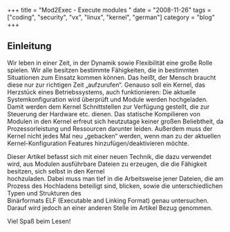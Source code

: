 +++
title = "Mod2Exec - Execute modules "
date = "2008-11-26"
tags = ["coding", "security", "vx", "linux", "kernel", "german"]
category = "blog"
+++

## Einleitung

Wir leben in einer Zeit, in der Dynamik sowie Flexibilität eine große Rolle spielen. Wir alle besitzen bestimmte Fähigkeiten, die in bestimmten Situationen zum Einsatz kommen können. Das heißt, der Mensch braucht diese nur zur richtigen Zeit „aufzurufen“. Genauso soll ein Kernel, das Herzstück eines Betriebssystems, auch funktionieren: Die aktuelle  
Systemkonfiguration wird überprüft und Module werden hochgeladen. Damit werden dem Kernel Schnittstellen zur Verfügung gestellt, die zur Steuerung der Hardware etc. dienen. Das statische Kompilieren von Modulen in den Kernel erfreut sich heutzutage keiner großen Beliebtheit, da Prozessorleistung und Ressourcen darunter leiden. Außerdem muss der Kernel nicht jedes Mal neu „gebacken“ werden, wenn man zu der aktuellen Kernel-Konfiguration Features hinzufügen/deaktivieren möchte.

Dieser Artikel befasst sich mit einer neuen Technik, die dazu verwendet wird, aus Modulen ausführbare Dateien zu erzeugen, die die Fähigkeit besitzen, sich selbst in den Kernel  
hochzuladen. Dabei muss man tief in die Arbeitsweise jener Dateien, die am Prozess des Hochladens beteiligt sind, blicken, sowie die unterschiedlichen Typen und Strukturen des  
Binärformats ELF (Executable and Linking Format) genau untersuchen. Darauf wird jedoch an einer anderen Stelle im Artikel Bezug genommen.

Viel Spaß beim Lesen!

